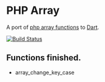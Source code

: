 PHP Array
=========

A port of [php array functions][phparray] to [Dart][dart].

[![Build Status](https://drone.io/github.com/RickySu/php_array/status.png)](https://drone.io/github.com/RickySu/php_array/latest)


## Functions finished.

* array_change_key_case



[dart]: http://www.dartlang.org/

[phparray]: www.php.net/manual/en/ref.array.php